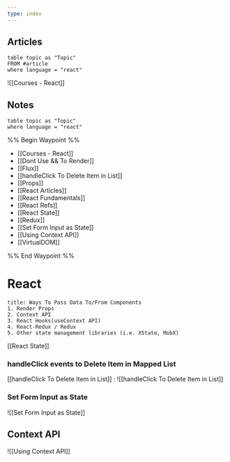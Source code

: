 ```yaml
---
type: index
---
```



## Articles
```dataview
table topic as "Topic"
FROM #article
where language = "react"
```


![[Courses - React]]





## Notes

```dataview
table topic as "Topic"
where language = "react"
```


%% Begin Waypoint %%
- [[Courses - React]]
- [[Dont Use && To Render]]
- [[Flux]]
- [[handleClick To Delete Item in List]]
- [[Props]]
- [[React Articles]]
- [[React Fundamentals]]
- [[React Refs]]
- [[React State]]
- [[Redux]]
- [[Set Form Input as State]]
- [[Using Context API]]
- [[VirtualDOM]]

%% End Waypoint %%

# React



```ad-summary
title: Ways To Pass Data To/From Components
1. Render Props
2. Context API
3. React Hooks(useContext API)
4. React-Redux / Redux
5. Other state management libraries (i.e. XState, MobX)
```




[[React State]]

### handleClick events to Delete Item in Mapped List

[[handleClick To Delete Item in List]]  :
![[handleClick To Delete Item in List]]



### Set Form Input as State
![[Set Form Input as State]]

## Context API
![[Using Context API]]
